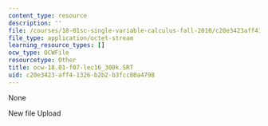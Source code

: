 ```yaml
---
content_type: resource
description: ''
file: /courses/18-01sc-single-variable-calculus-fall-2010/c20e3423aff41326b2b2b3fcc80a4798_ocw-18.01-f07-lec16_300k.SRT
file_type: application/octet-stream
learning_resource_types: []
ocw_type: OCWFile
resourcetype: Other
title: ocw-18.01-f07-lec16_300k.SRT
uid: c20e3423-aff4-1326-b2b2-b3fcc80a4798
---
```

None

New file Upload